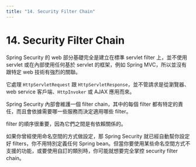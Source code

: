 ```yaml
---
title: "14. Security Filter Chain"
---
```


# 14. Security Filter Chain

Spring Security 的 web 部分基礎完全是建立在標準 servlet filter 上，並不使用 servlet 或在內部使用任何基於 servlet 的框架，例如 Spring MVC，所以並沒有跟特定 web 技術有強烈的關聯。

它處理 `HttpServletRequest` 跟 `HttpServletResponse`，並不管請求是從瀏覽器、web service 客戶端、`HttpInvoker` 或 AJAX 應用而來。

Spring Security 內部會維護一個 filter chain，其中的每個 filter 都有特定的責任，而且會依據需要哪一些服務而決定適用哪些 filter。

filter 的順序很重要，因為它們之間是有依賴關係的。

如果你曾經使用命名空間的方式做設定，那 Spring Security 就已經自動幫你設定好 filters，你不用特別定義任何 Spring bean。但當你要使用某些命名空間方式不支援的功能，或要使用自訂的類別時，你可能就想要完全掌控 security filter chain。